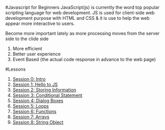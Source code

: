 #Javascript for Beginners
JavaScript(js) is currently the word top popular scripting language for web development. JS is used for client-side web development purpose with HTML and CSS & it is use to help the web appear more interactive to users.

Become more important lately as more processing moves from the server side to the clide side 

1. More efficient 
2. Better user experience 
3. Event Based (the actual code response in advance to the web page)

#Lessons
1. [Session 0: Intro](https://github.com/yclim95/JavaScript-for-Beginners/tree/master/session0_intro_to_js)
2. [Session 1: Hello to JS](https://github.com/yclim95/JavaScript-for-Beginners/tree/master/session1_hello_js)
3. [Session 2: Storing Information](https://github.com/yclim95/JavaScript-for-Beginners/tree/master/session2_storing_informations)
4. [Session 3: Conditional Statement](https://github.com/yclim95/JavaScript-for-Beginners/tree/master/session3_conditional_statements)
5. [Session 4: Dialog Boxes](https://github.com/yclim95/JavaScript-for-Beginners/tree/master/session4_dialog_boxes)
6. [Session 5: Loops](https://github.com/yclim95/JavaScript-for-Beginners/tree/master/session5_loops)
7. [Session 6: Functions](https://github.com/yclim95/JavaScript-for-Beginners/tree/master/session6_functions)
8. [Session 7: Arrays](https://github.com/yclim95/JavaScript-for-Beginners/tree/master/session7_arrays)
9. [Session 8: String Object](https://github.com/yclim95/JavaScript-for-Beginners/tree/master/session8_string_object)